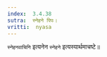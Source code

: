 ```yaml
---
index:  3.4.38
sutra:  स्नेहने पिपः।
vritti:  nyasa
---
```


`स्नेहनवाचिनि` इत्यनेन `स्नेहने` इत्यस्यार्थमाचष्टे॥
